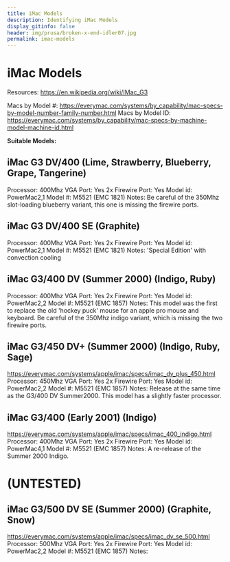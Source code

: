 ```yaml
---
title: iMac Models
description: Identifying iMac Models
display_gitinfo: false
header: img/prusa/broken-x-end-idler07.jpg
permalink: imac-models
---
```


# iMac Models

Resources:
https://en.wikipedia.org/wiki/IMac_G3

Macs by Model #: https://everymac.com/systems/by_capability/mac-specs-by-model-number-family-number.html
Macs by Model ID: https://everymac.com/systems/by_capability/mac-specs-by-machine-model-machine-id.html

**Suitable Models:**


## iMac G3 DV/400 (Lime, Strawberry, Blueberry, Grape, Tangerine)
Processor: 400Mhz
VGA Port: Yes
2x Firewire Port: Yes
Model id: PowerMac2,1
Model #: M5521 (EMC 1821)
Notes: Be careful of the 350Mhz slot-loading blueberry variant, this one is missing the firewire ports.

## iMac G3 DV/400 SE (Graphite)
Processor: 400Mhz
VGA Port: Yes
2x Firewire Port: Yes
Model id: PowerMac2,1
Model #: M5521 (EMC 1821)
Notes: 'Special Edition' with convection cooling

## iMac G3/400 DV (Summer 2000) (Indigo, Ruby)
Processor: 400Mhz
VGA Port: Yes
2x Firewire Port: Yes
Model id: PowerMac2,2
Model #: M5521 (EMC 1857)
Notes: This model was the first to replace the old 'hockey puck' mouse for an apple pro mouse and keyboard. Be careful of the 350Mhz indigo variant, which is missing the two firewire ports.

## iMac G3/450 DV+ (Summer 2000) (Indigo, Ruby, Sage)
https://everymac.com/systems/apple/imac/specs/imac_dv_plus_450.html
Processor: 450Mhz
VGA Port: Yes
2x Firewire Port: Yes
Model id: PowerMac2,2
Model #: M5521 (EMC 1857)
Notes: Release at the same time as the G3/400 DV Summer2000. This model has a slightly faster processor.

## iMac G3/400 (Early 2001) (Indigo)
https://everymac.com/systems/apple/imac/specs/imac_400_indigo.html
Processor: 400Mhz
VGA Port: Yes
2x Firewire Port: Yes
Model id: PowerMac4,1
Model #: M5521 (EMC 1857)
Notes: A re-release of the Summer 2000 Indigo.

# (UNTESTED)
## iMac G3/500 DV SE (Summer 2000) (Graphite, Snow)
https://everymac.com/systems/apple/imac/specs/imac_dv_se_500.html
Processor: 500Mhz
VGA Port: Yes
2x Firewire Port: Yes
Model id: PowerMac2,2
Model #: M5521 (EMC 1857)
Notes:
